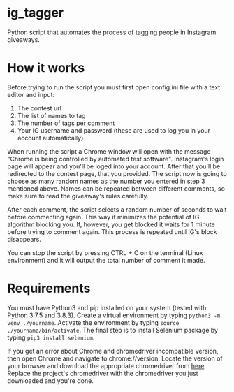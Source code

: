 # ig_tagger
Python script that automates the process of tagging people in Instagram giveaways.

# How it works
Before trying to run the script you must first open config.ini file with a text editor and input:

1. The contest url
2. The list of names to tag
3. The number of tags per comment
4. Your IG username and password (these are used to log you in your account automatically)

When running the script a Chrome window will open with the message "Chrome is being controlled by automated test software". Instagram's login page will appear and you'll be loged into your account. After that you'll be redirected to the contest page, that you provided. The script now is going to choose as many random names as the number you entered in step 3 mentioned above. Names can be repeated between different comments, so make sure to read the giveaway's rules carefully.

After each comment, the script selects a random number of seconds to wait before commenting again. This way it minimizes the potential of IG algorithm blocking you. If, however, you get blocked it waits for 1 minute before trying to comment again. This process is repeated until IG's block disappears.

You can stop the script by pressing CTRL + C on the terminal (Linux environment) and it will output the total number of comment it made.

# Requirements
You must have Python3 and pip installed on your system (tested with Python 3.7.5 and 3.8.3). Create a virtual environment by typing `python3 -m venv ./yourname`. Activate the environment by typing `source ./yourname/bin/activate`. The final step is to install Selenium package by typing `pip3 install selenium`.

If you get an error about Chrome and chromedriver incompatible version, then open Chrome and navigate to chrome://version. Locate the version of your browser and download the appropriate chromedriver from [here](https://chromedriver.chromium.org/downloads). Replace the project's chromedriver with the chromedriver you just downloaded and you're done.

